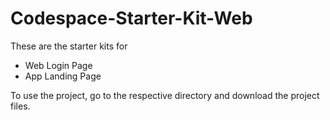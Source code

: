 # Codespace-Starter-Kit-Web
These are the starter kits for 
 - Web Login Page
 - App Landing Page

To use the project, go to the respective directory and download the project files.
